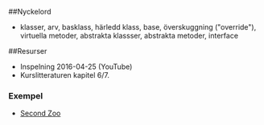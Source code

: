 ##Nyckelord

- klasser, arv, basklass, härledd klass, base, överskuggning ("override"), virtuella metoder, abstrakta klassser, abstrakta metoder, interface

##Resurser
- Inspelning 2016-04-25 (YouTube)
- Kurslitteraturen kapitel 6/7.

### Exempel
- [Second Zoo](https://github.com/1dv024/example-second-zoo)